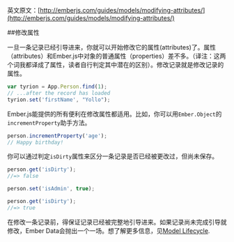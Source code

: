 英文原文：[http://emberjs.com/guides/models/modifying-attributes/](http://emberjs.com/guides/models/modifying-attributes/)


##修改属性


一旦一条记录已经引导进来，你就可以开始修改它的属性(attributes)了。属性（attributes）和Ember.js中对象的普通属性（properties）差不多。（译注：这两个词我都译成了属性，读者自行判定其中潜在的区别）。修改记录就是修改记录的属性。

```js
var tyrion = App.Person.find(1);
// ...after the record has loaded
tyrion.set('firstName', "Yollo");
```

Ember.js能提供的所有便利在修改属性都适用。比如，你可以用`Ember.Object`的`incrementProperty`助手方法。

```js
person.incrementProperty('age');
// Happy birthday!
```

你可以通过判定`isDirty`属性来区分一条记录是否已经被更改过，但尚未保存。

```js
person.get('isDirty');
//=> false

person.set('isAdmin', true);

person.get('isDirty');
//=> true
```

在修改一条记录前，得保证记录已经被完整地引导进来。如果记录尚未完成引导就修改，Ember Data会抛出一个一场。想了解更多信息，见[Model
Lifecycle][1].

[1]: /guides/models/model-lifecycle